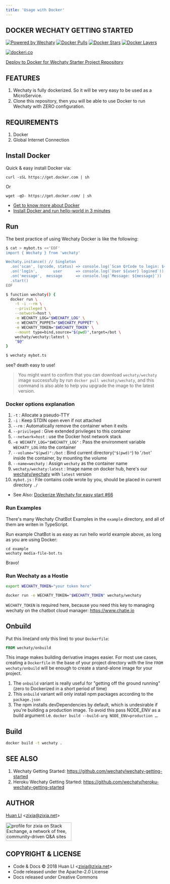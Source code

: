 ```yaml
---
title: 'Usage with Docker'
---
```


## DOCKER WECHATY GETTING STARTED

[![Powered by Wechaty](https://img.shields.io/badge/Powered%20By-Wechaty-blue.svg)](https://github.com/chatie/wechaty)
[![Docker Pulls](https://img.shields.io/docker/pulls/wechaty/wechaty.svg?maxAge=2592000)](https://hub.docker.com/r/wechaty/wechaty/)
[![Docker Stars](https://img.shields.io/docker/stars/wechaty/wechaty.svg?maxAge=2592000)](https://hub.docker.com/r/wechaty/wechaty/)
[![Docker Layers](https://images.microbadger.com/badges/image/wechaty/wechaty.svg)](https://microbadger.com/#/images/wechaty/wechaty)

[![dockeri.co](http://dockeri.co/image/wechaty/wechaty)](https://hub.docker.com/r/wechaty/wechaty/)

[Deploy to Docker for Wechaty Starter Project Repository](https://github.com/wechaty/docker-wechaty-getting-started)

<!-- Wechaty is fully dockerized. So it will be very easy to be used as a MicroService.

## Getting Started with Docker 


## Docker Wechaty Getting Started

[![Docker](https://avatars0.githubusercontent.com/u/5429470?s=200)](https://github.com/wechaty/docker-wechaty-getting-started)

[https://github.com/wechaty/docker-wechaty-getting-started](https://github.com/wechaty/docker-wechaty-getting-started)-->

## FEATURES

1. Wechaty is fully dockerized. So it will be very easy to be used as a MicroService.
1. Clone this repository, then you will be able to use Docker to run Wechaty with ZERO configuration.

## REQUIREMENTS

1. Docker
1. Global Internet Connection


## Install Docker

Quick & easy install Docker via:

```shell
curl -sSL https://get.docker.com | sh
```

Or

```shell
wget -qO- https://get.docker.com/ | sh
```

* [Get to know more about Docker](https://www.docker.com/)
* [Install Docker and run hello-world in 3 minutes](https://docs.docker.com/engine/getstarted/step_one/)

## Run

The best practice of using Wechaty Docker is like the following:

```bash
$ cat > mybot.ts <<'EOF'
import { Wechaty } from 'wechaty'

Wechaty.instance() // Singleton
  .on('scan', (qrcode, status) => console.log(`Scan QrCode to login: ${status}\n${qrcode}`))
  .on('login',       user      => console.log(`User ${user} logined`))
  .on('message',  message      => console.log(`Message: ${message}`))
  .start()
EOF

$ function wechaty() {
  docker run \
    -t -i --rm \
    --privileged \
    --network=host \
    -e WECHATY_LOG="$WECHATY_LOG" \
    -e WECHATY_PUPPET="$WECHATY_PUPPET" \
    -e WECHATY_TOKEN="$WECHATY_TOKEN" \
    --mount type=bind,source="$(pwd)",target=/bot \
    wechaty/wechaty:latest \
    "$@"
}

$ wechaty mybot.ts
```

see? death easy to use!

> You might want to confirm that you can download `wechaty/wechaty` image successfully by run `docker pull wechaty/wechaty`, and this command is also able to help you upgrade the image to the latest version.

### Docker options explanation

1. `-t` : Allocate a pseudo-TTY
1. `-i` : Keep STDIN open even if not attached
1. `--rm` : Automatically remove the container when it exits
1. `--privileged` : Give extended privileges to this container
1. `--network=host` : use the Docker host network stack
1. `-e WECHATY_LOG="$WECHATY_LOG"` : Pass the environment variable `WECHATY_LOG` into the container
1. `--volume="$(pwd)":/bot` : Bind current directory(`"$(pwd)"`) to '`/bot`' inside the container, by mounting the volume
1. `--name=wechaty` : Assign `wechaty` as the container name
1. `wechaty/wechaty:latest` : Image name on docker hub, here's our [wechaty/wechaty](https://hub.docker.com/r/wechaty/wechaty) with `latest` version
1. `mybot.js` : File contains code wrote by you, should be placed in current directory `./`

* See Also: [Dockerize Wechaty for easy start #66](https://github.com/wechaty/wechaty/issues/66)

### Run Examples

There's many Wechaty ChatBot Examples in the `example` directory, and all of them are writen in TypeScript.

Run example ChatBot is as easy as run hello world example above, as long as you are using Docker:

```shell
cd example
wechaty media-file-bot.ts
```

Bravo!

### Run Wechaty as a Hostie

```bash
export WECHATY_TOKEN="your token here"

docker run -e WECHATY_TOKEN="$WECHATY_TOKEN" wechaty/wechaty
```

`WECHATY_TOKEN` is required here, because you need this key to managing wechaty on the chatbot cloud manager: <https://www.chatie.io>

## Onbuild

Put this line(and only this line) to your `Dockerfile`:

```dockerfile
FROM wechaty/onbuild
````

This image makes building derivative images easier. For most use cases, creating a `Dockerfile` in the base of your project directory with the line `FROM wechaty/onbuild` will be enough to create a stand-alone image for your project.

1. The `onbuild` variant is really useful for "getting off the ground running" (zero to Dockerized in a short period of time)
1. This `onbuild` variant will only install npm packages according to the `package.json`
1. The npm installs devDependencies by default, which is undesirable if you're building a production image. To avoid this pass NODE_ENV as a build argument i.e. `docker build --build-arg NODE_ENV=production …`.

## Build

```bash
docker build -t wechaty .
```

## SEE ALSO

1. Wechaty Getting Started: <https://github.com/wechaty/wechaty-getting-started>
2. Heroku Wechaty Getting Started: <https://github.com/wechaty/heroku-wechaty-getting-started>

## AUTHOR

[Huan LI](http://linkedin.com/in/zixia) \<zixia@zixia.net\>

<a href="https://stackexchange.com/users/265499">
  <img src="https://stackexchange.com/users/flair/265499.png" width="208" height="58" alt="profile for zixia on Stack Exchange, a network of free, community-driven Q&amp;A sites" title="profile for zixia on Stack Exchange, a network of free, community-driven Q&amp;A sites">
</a>

## COPYRIGHT & LICENSE

- Code & Docs © 2018 Huan LI \<zixia@zixia.net\>
- Code released under the Apache-2.0 License
- Docs released under Creative Commons